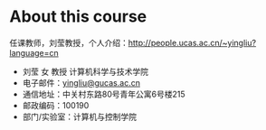 # About this course

任课教师，刘莹教授，个人介绍：http://people.ucas.ac.cn/~yingliu?language=cn

- 刘莹 女 教授 计算机科学与技术学院
- 电子邮件：yingliu@gucas.ac.cn 
- 通信地址：中关村东路80号青年公寓6号楼215 
- 邮政编码：100190 
- 部门/实验室：计算机与控制学院

